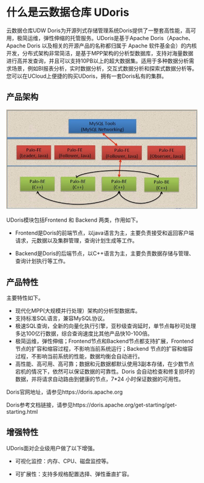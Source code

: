 # 什么是云数据仓库 UDoris

云数据仓库UDW Doris为开源列式存储管理系统Doris提供了一整套高性能，高可用，极简运维，弹性伸缩的托管服务。UDoris是基于Apache Doris（Apache、Apache Doris 以及相关的开源产品的名称都归属于 Apache 软件基金会）的内核开发，分布式架构非常简洁，是基于MPP架构的分析型数据库，支持对海量数据进行高并发查询，并且可以支持10PB以上的超大数据集。适用于多种数据分析需求场景，例如BI报表分析，实时数据分析，交互式数据分析和探索式数据分析等。您可以在UCloud上便捷的购买UDoris，拥有一套Doris私有的集群。

## 产品架构

![udoris-jg](../images/udoris-jg.png)

UDoris模块包括Frontend 和 Backend 两类，作用如下。

- Frontend是Doris的前端节点，以java语言为主，主要负责接受和返回客户端请求，元数据以及集群管理，查询计划生成等工作。

- Backend是Doris的后端节点，以C++语言为主，主要负责数据存储与管理、查询计划执行等工作。


## 产品特性

主要特性如下。

- 现代化MPP(大规模并行处理）架构的分析型数据库。
- 支持标准SQL语言，兼容MySQL协议。
- 极速SQL查询，全新的向量化执行引擎，亚秒级查询延时，单节点每秒可处理多达100亿行数据，综合查询速度比其他产品快10-100倍。
- 极简运维，弹性伸缩；Frontend节点和Backend节点都支持扩展，Frontend节点的扩容和缩容过程，不影响当前系统运行；Backend 节点的扩容和缩容过程，不影响当前系统的性能，数据均衡会自动进行。
- 高性能、高可用、高可靠；数据和元数据都默认使用3副本存储，在少数节点宕机的情况下，依然可以保证数据的可靠性。Doris 会自动检查和修复损坏的数据，并将请求自动路由到健康的节点，7*24 小时保证数据的可用性。

Doris官网地址，请参见https://doris.apache.org

Doris参考文档链接，请参见https://doris.apache.org/get-starting/get-starting.html

## 增强特性

UDoris面对企业级用户做了以下增强。

- 可视化监控：内存、CPU、磁盘监控等。

- 可扩展性：支持多规格配置选择、弹性垂直扩容。

